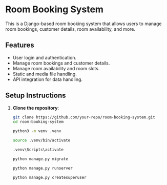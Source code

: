 # Room Booking System

This is a Django-based room booking system that allows users to manage room bookings, customer details, room availability, and more.

## Features

- User login and authentication.
- Manage room bookings and customer details.
- Manage room availability and room slots.
- Static and media file handling.
- API integration for data handling.

 ## Setup Instructions

1. **Clone the repository**:
   ```bash
   git clone https://github.com/your-repo/room-booking-system.git
   cd room-booking-system

   python3 -m venv .venv

   source .venv/bin/activate
   
   .venv\Scripts\activate

   python manage.py migrate

   python manage.py runserver

   python manage.py createsuperuser

